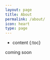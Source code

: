 ```yaml
---
layout: page
title: About
permalink: /about/
icon: heart
type: page
---
```


* content
{:toc}

coming soon
